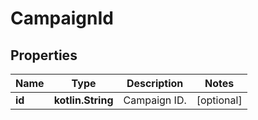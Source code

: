 
# CampaignId

## Properties
Name | Type | Description | Notes
------------ | ------------- | ------------- | -------------
**id** | **kotlin.String** | Campaign ID. |  [optional]



